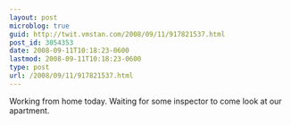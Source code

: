 ```yaml
---
layout: post
microblog: true
guid: http://twit.vmstan.com/2008/09/11/917821537.html
post_id: 3054353
date: 2008-09-11T10:18:23-0600
lastmod: 2008-09-11T10:18:23-0600
type: post
url: /2008/09/11/917821537.html
---
```

Working from home today. Waiting for some inspector to come look at our apartment.
